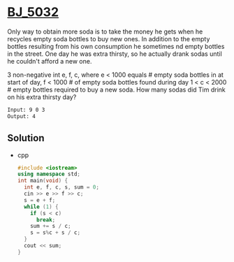 # [BJ_5032](https://acmicpc.net/problem/5032)

Only way to obtain more soda is to take the money he gets when he recycles empty soda bottles to buy new ones.
In addition to the empty bottles resulting from his own consumption he sometimes nd empty bottles in the street. 
One day he was extra thirsty, so he actually drank sodas until he couldn't afford a new one.

3 non-negative int e, f, c, where e < 1000 equals # empty soda bottles in at start of day, f < 1000 # of empty soda bottles found during day
1 < c < 2000 # empty bottles required to buy a new soda.
How many sodas did Tim drink on his extra thirsty day?

```txt
Input: 9 0 3
Output: 4
```

## Solution

* cpp

  ```cpp
  #include <iostream>
  using namespace std;
  int main(void) {
    int e, f, c, s, sum = 0;
    cin >> e >> f >> c;
    s = e + f;
    while (1) {
      if (s < c)
        break;
      sum += s / c;
      s = s%c + s / c;
    }
    cout << sum;
  }
  ```
